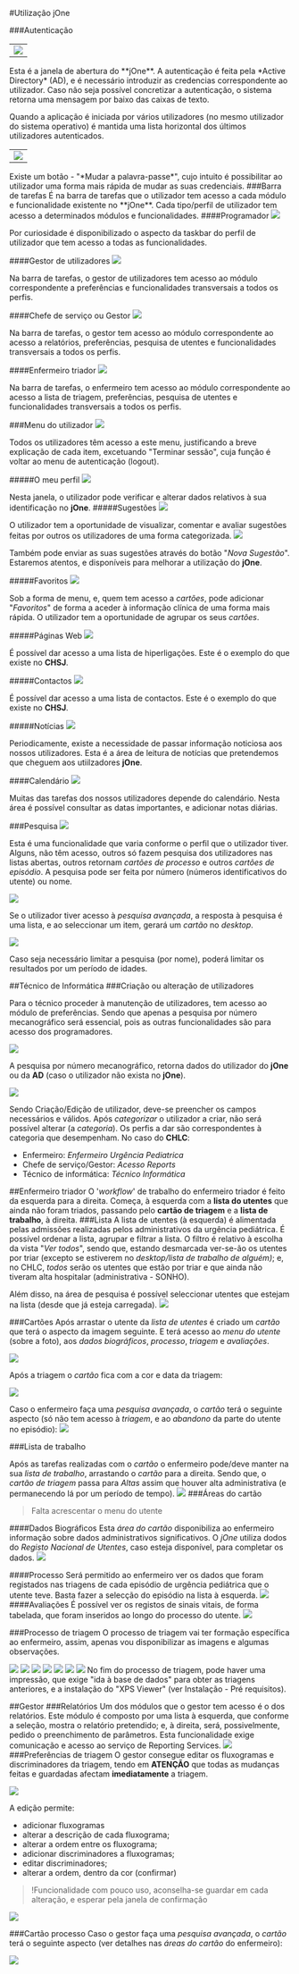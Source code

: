 #Utilização jOne

###Autenticação
<table>
    <tr>
        <td><img src="../img/users/login/1.png"></td>
    </tr>
</table>
Esta é a janela de abertura do **jOne**. A autenticação é feita pela *Active Directory* (AD), e é necessário introduzir as credencias correspondente ao utilizador.
Caso não seja possível concretizar a autenticação, o sistema retorna uma mensagem por baixo das caixas de texto.

Quando a aplicação é iniciada por vários utilizadores (no mesmo utilizador do sistema operativo) é mantida uma lista horizontal dos últimos utilizadores autenticados.
<table>
    <tr>
        <td><img src="../img/users/login/2.png"></td>
    </tr>
</table>
Existe um botão - "*Mudar a palavra-passe*", cujo intuito é possibilitar ao utilizador uma forma mais rápida de mudar as suas credenciais.
###Barra de tarefas
É na barra de tarefas que o utilizador tem acesso a cada módulo e funcionalidade existente no **jOne**. Cada tipo/perfil de utilizador tem acesso a determinados módulos e funcionalidades.
####Programador
<img src="../img/users/taskbar/1.png">

Por curiosidade é disponibilizado o aspecto da taskbar do perfil de utilizador que tem acesso a todas as funcionalidades.

####Gestor de utilizadores
<img src="../img/users/taskbar/2.png">

Na barra de tarefas, o gestor de utilizadores tem acesso ao módulo correspondente a preferências e funcionalidades transversais a todos os perfis.

####Chefe de serviço ou Gestor
<img src="../img/users/taskbar/3.png">

Na barra de tarefas, o gestor tem acesso ao módulo correspondente ao acesso a relatórios, preferências,  pesquisa de utentes e funcionalidades transversais a todos os perfis.

####Enfermeiro triador
<img src="../img/users/taskbar/4.png">

Na barra de tarefas, o enfermeiro tem acesso ao módulo correspondente ao acesso a lista de triagem, preferências, pesquisa de utentes e funcionalidades transversais a todos os perfis.

###Menu do utilizador
<img src="../img/users/taskbar/5.png">

Todos os utilizadores têm acesso a este menu, justificando a breve explicação de cada item, excetuando "Terminar sessão", cuja função é voltar ao menu de autenticação (logout).

#####O meu perfil
<img src="../img/users/taskbar/6.png">

Nesta janela, o utilizador pode verificar e alterar dados relativos à sua identificação no **jOne**.
#####Sugestões
<img src="../img/users/taskbar/7.png">

O utilizador tem a oportunidade de visualizar, comentar e avaliar sugestões feitas por outros os utilizadores de uma forma categorizada.
<img src="../img/users/taskbar/8.png"></td>

Também pode enviar as suas sugestões através do botão "*Nova Sugestão*". Estaremos atentos, e disponíveis para melhorar a utilização do **jOne**.

#####Favoritos
<img src="../img/users/taskbar/9.png">

Sob a forma de menu, e, quem tem acesso a *cartões*, pode adicionar "*Favoritos*" de forma a aceder à informação clínica de uma forma mais rápida. O utilizador tem a oportunidade de agrupar os seus *cartões*.

#####Páginas Web
<img src="../img/users/taskbar/10.png">

É possível dar acesso a uma lista de hiperligações. Este é o exemplo do que existe no **CHSJ**.

#####Contactos
<img src="../img/users/taskbar/11.png">

É possível dar acesso a uma lista de contactos. Este é o exemplo do que existe no **CHSJ**.

#####Notícias
<img src="../img/users/taskbar/12.png">

Periodicamente, existe a necessidade de passar informação noticiosa aos nossos utilizadores. Esta é a área de leitura de notícias que pretendemos que cheguem aos utiilzadores **jOne**.

####Calendário
<img src="../img/users/taskbar/13.png">

Muitas das tarefas dos nossos utilizadores depende do calendário. Nesta área é possível consultar as datas importantes, e adicionar notas diárias.

###Pesquisa
<img src="../img/users/taskbar/14.png">

Esta é uma funcionalidade que varia conforme o perfil que o utilizador tiver. Alguns, não têm acesso, outros só fazem pesquisa dos utilizadores nas listas abertas, outros retornam *cartões de processo* e outros *cartões de episódio*.
A pesquisa pode ser feita por número (números identificativos do utente) ou nome.

<img src="../img/users/taskbar/15.png">

Se o utilizador tiver acesso à *pesquisa avançada*, a resposta à pesquisa é uma lista, e ao seleccionar um item, gerará um *cartão* no *desktop*.

<img src="../img/users/taskbar/16.png">

Caso seja necessário limitar a pesquisa (por nome), poderá limitar os resultados por um período de idades.

##Técnico de Informática
###Criação ou alteração de utilizadores

Para o técnico proceder à manutenção de utilizadores, tem acesso ao módulo de preferências. Sendo que apenas a pesquisa por número mecanográfico será essencial, pois as outras funcionalidades são para acesso dos programadores.

<img src="../img/users/admin/1.png">

A pesquisa por número mecanográfico, retorna dados do utilizador do **jOne** ou da **AD** (caso o utilizador não exista no **jOne**).

<img src="../img/users/admin/2.png">

Sendo Criação/Edição de utilizador, deve-se preencher os campos necessários e válidos.
Após *categorizar* o utilizador a criar, não será possível alterar (a *categoria*).
Os perfis a dar são correspondentes à categoria que desempenham. No caso do **CHLC**:

* Enfermeiro: *Enfermeiro Urgência Pediatrica*
* Chefe de serviço/Gestor: *Acesso Reports*
* Técnico de informática: *Técnico Informática*

##Enfermeiro triador
O '*workflow*' de trabalho do enfermeiro triador é feito da esquerda para a direita. Começa, à esquerda com a **lista do utentes** que ainda não foram triados, passando pelo **cartão de triagem** e a **lista de trabalho**, à direita.
###Lista
A lista de utentes (à esquerda) é alimentada pelas admissões realizadas pelos administrativos da urgência pediátrica.
É possível ordenar a lista, agrupar e filtrar a lista. O filtro é relativo à escolha da vista "*Ver todos*", sendo que, estando desmarcada ver-se-ão os utentes por triar (excepto se estiverem no *desktop/lista de trabalho de alguém)*; e, no CHLC, *todos* serão os utentes que estão por triar e que ainda não tiveram alta hospitalar (administrativa - SONHO).

Além disso, na área de pesquisa é possível seleccionar utentes que estejam na lista (desde que já esteja carregada).
<img src="../img/users/triage/2.png">

###Cartões
Após arrastar o utente da *lista de utentes* é criado um *cartão* que terá o aspecto da imagem seguinte.
E terá acesso ao *menu do utente* (sobre a foto), aos *dados biográficos*, *processo*, *triagem* e *avaliações*.

<img src="../img/users/triage/3.png">

Após a triagem o *cartão* fica com a cor e data da triagem:

<img src="../img/users/triage/4.png">

Caso o enfermeiro faça uma *pesquisa avançada*, o *cartão* terá o seguinte aspecto (só não tem acesso à *triagem*, e ao *abandono* da parte do utente no episódio):
<img src="../img/users/triage/5.png">

###Lista de trabalho

Após as tarefas realizadas com o *cartão* o enfermeiro pode/deve manter na sua *lista de trabalho*, arrastando o *cartão* para a direita. Sendo que, o *cartão de triagem* passa para *Altas* assim que houver alta administrativa (e permanecendo lá por um período de tempo).
<img src="../img/users/triage/6.png">
###Áreas do cartão
> Falta acrescentar o menu do utente

####Dados Biográficos
Esta *área do cartão* disponibiliza ao enfermeiro informação sobre dados administrativos significativos. O *jOne* utiliza dodos do *Registo Nacional de Utentes*, caso esteja disponível, para completar os dados.
<img src="../img/users/triage/7.png">

####Processo
Será permitido ao enfermeiro ver os dados que foram registados nas triagens de cada episódio de urgência pediátrica que o utente teve. Basta fazer a selecção do episódio na lista à esquerda.
<img src="../img/users/triage/8.png">
####Avaliações
É possível ver os registos de sinais vitais, de forma tabelada, que foram inseridos ao longo do processo do utente.
<img src="../img/users/triage/16.png">

###Processo de triagem
O processo de triagem vai ter formação específica ao enfermeiro, assim, apenas vou disponibilizar as imagens e algumas observações.

<img src="../img/users/triage/9.png">
<img src="../img/users/triage/10.png">
<img src="../img/users/triage/11.png">
<img src="../img/users/triage/12.png">
<img src="../img/users/triage/13.png">
<img src="../img/users/triage/14.png">
<img src="../img/users/triage/15.png">
No fim do processo de triagem, pode haver uma impressão, que exige "ida à base de dados" para obter as triagens anteriores, e a instalação do "XPS Viewer" (ver Instalação - Pré requisitos).

##Gestor
###Relatórios
Um dos módulos que o gestor tem acesso é o dos relatórios. Este módulo é composto por uma lista à esquerda, que conforme a seleção, mostra o relatório pretendido; e, à direita, será, possivelmente, pedido o preenchimento de parâmetros. Esta funcionalidade exige comunicação e acesso ao serviço de Reporting Services.
<img src="../img/users/manager/1.png">
###Preferências de triagem
O gestor consegue editar os fluxogramas e discriminadores da triagem, tendo em **ATENÇÃO** que todas as mudanças feitas e guardadas afectam **imediatamente** a triagem.

<img src="../img/users/manager/2.png">

A edição permite:
* adicionar fluxogramas
* alterar a descrição de cada fluxograma;
* alterar a ordem entre os fluxograma;
* adicionar discriminadores a fluxogramas;
* editar discriminadores;
* alterar a ordem, dentro da cor (confirmar)

> !Funcionalidade com pouco uso, aconselha-se guardar em cada alteração, e esperar pela janela de confirmação

<img src="../img/users/manager/3.png">

###Cartão processo
Caso o gestor faça uma *pesquisa avançada*, o *cartão* terá o seguinte aspecto (ver detalhes nas *áreas do cartão* do enfermeiro):

<img src="../img/users/triage/5.png">